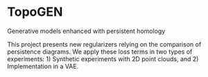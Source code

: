 # TopoGEN

Generative models enhanced with persistent homology

This project presents new regularizers relying on the comparison of persistence diagrams. We apply these loss terms in two types of experiments: 1) Synthetic experiments with 2D point clouds, and 2) Implementation in a VAE.
